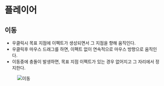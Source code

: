 # 플레이어
## 이동
* 우클릭시 목표 지점에 이펙트가 생성되면서 그 지점을 향해 움직인다.
* 우클릭후 마우스 드래그를 하면, 이펙트 없이 연속적으로 마우스 방향으로 움직인다.
* 이동중에 충돌이 발생하면, 목표 지점 이펙트가 있는 경우 없어지고 그 자리에서 정지한다.
<figure>
    <img src="https://drive.google.com/uc?export=view&id=1Vj3NUiF4IEXjmFNs1eQUi-mYAPtkchWs" alt="이동">
</figure>